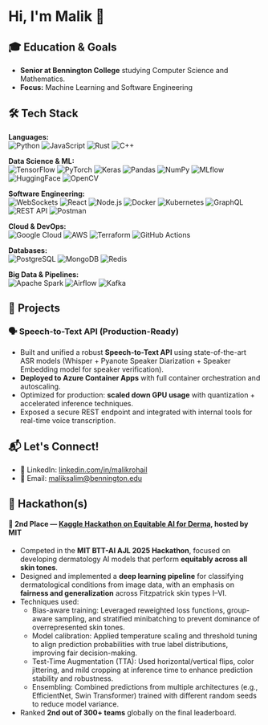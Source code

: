 # Hi, I'm Malik 👋

## 🎓 Education & Goals
- **Senior at Bennington College** studying Computer Science and Mathematics.  
- **Focus:** Machine Learning and Software Engineering

## 🛠️ Tech Stack

**Languages:**  
![Python](https://img.shields.io/badge/Python-3776AB?style=flat&logo=python&logoColor=white)
![JavaScript](https://img.shields.io/badge/JavaScript-F7DF1E?style=flat&logo=javascript&logoColor=black)
![Rust](https://img.shields.io/badge/Rust-000000?style=flat&logo=rust&logoColor=white)
![C++](https://img.shields.io/badge/C++-00599C?style=flat&logo=c%2B%2B&logoColor=white)

**Data Science & ML:**  
![TensorFlow](https://img.shields.io/badge/TensorFlow-FF6F00?style=flat&logo=tensorflow&logoColor=white)
![PyTorch](https://img.shields.io/badge/PyTorch-EE4C2C?style=flat&logo=pytorch&logoColor=white)
![Keras](https://img.shields.io/badge/Keras-D00000?style=flat&logo=keras&logoColor=white)
![Pandas](https://img.shields.io/badge/Pandas-150458?style=flat&logo=pandas&logoColor=white)
![NumPy](https://img.shields.io/badge/NumPy-013243?style=flat&logo=numpy&logoColor=white)
![MLflow](https://img.shields.io/badge/MLflow-0194E2?style=flat&logo=mlflow&logoColor=white)
![HuggingFace](https://img.shields.io/badge/HuggingFace-FFD21E?style=flat&logo=huggingface&logoColor=black)
![OpenCV](https://img.shields.io/badge/OpenCV-5C3EE8?style=flat&logo=opencv&logoColor=white)

**Software Engineering:**  
![WebSockets](https://img.shields.io/badge/WebSockets-000000?style=flat&logo=websocket&logoColor=white) 
![React](https://img.shields.io/badge/React-61DAFB?style=flat&logo=react&logoColor=black)
![Node.js](https://img.shields.io/badge/Node.js-339933?style=flat&logo=node.js&logoColor=white)
![Docker](https://img.shields.io/badge/Docker-2496ED?style=flat&logo=docker&logoColor=white)
![Kubernetes](https://img.shields.io/badge/Kubernetes-326CE5?style=flat&logo=kubernetes&logoColor=white)
![GraphQL](https://img.shields.io/badge/GraphQL-E10098?style=flat&logo=graphql&logoColor=white)
![REST API](https://img.shields.io/badge/REST_API-FF6F61?style=flat&logo=rest&logoColor=white)
![Postman](https://img.shields.io/badge/Postman-FF6C37?style=flat&logo=postman&logoColor=white)


**Cloud & DevOps:**  
![Google Cloud](https://img.shields.io/badge/Google_Cloud-4285F4?style=flat&logo=googlecloud&logoColor=white)
![AWS](https://img.shields.io/badge/AWS-232F3E?style=flat&logo=amazonaws&logoColor=white)
![Terraform](https://img.shields.io/badge/Terraform-7B42BC?style=flat&logo=terraform&logoColor=white)
![GitHub Actions](https://img.shields.io/badge/GitHub_Actions-2088FF?style=flat&logo=githubactions&logoColor=white)

**Databases:**  
![PostgreSQL](https://img.shields.io/badge/PostgreSQL-4169E1?style=flat&logo=postgresql&logoColor=white)
![MongoDB](https://img.shields.io/badge/MongoDB-47A248?style=flat&logo=mongodb&logoColor=white)
![Redis](https://img.shields.io/badge/Redis-DC382D?style=flat&logo=redis&logoColor=white)

**Big Data & Pipelines:**  
![Apache Spark](https://img.shields.io/badge/Apache_Spark-E25A1C?style=flat&logo=apachespark&logoColor=white)
![Airflow](https://img.shields.io/badge/Airflow-017CEE?style=flat&logo=apacheairflow&logoColor=white)
![Kafka](https://img.shields.io/badge/Kafka-231F20?style=flat&logo=apachekafka&logoColor=white)


## 🚀 Projects
### 🗣️ Speech-to-Text API (Production-Ready)
- Built and unified a robust **Speech-to-Text API** using state-of-the-art ASR models (Whisper + Pyanote Speaker Diarization + Speaker Embedding model for speaker verification).
- **Deployed to Azure Container Apps** with full container orchestration and autoscaling.
- Optimized for production: **scaled down GPU usage** with quantization + accelerated inference techniques.
- Exposed a secure REST endpoint and integrated with internal tools for real-time voice transcription.


## 📬 Let's Connect!
- 💼 LinkedIn: [linkedin.com/in/malikrohail](...linkedin.com/in/malikrohail)
- 📧 Email: [maliksalim@bennington.edu](mailto:...)
  
## 🎯 Hackathon(s)

#### 🥈 2nd Place — [Kaggle Hackathon on Equitable AI for Derma](https://www.kaggle.com/competitions/bttai-ajl-2025/leaderboard), hosted by MIT  
- Competed in the **MIT BTT-AI AJL 2025 Hackathon**, focused on developing dermatology AI models that perform **equitably across all skin tones**.  
- Designed and implemented a **deep learning pipeline** for classifying dermatological conditions from image data, with an emphasis on **fairness and generalization** across Fitzpatrick skin types I–VI.  
- Techniques used:
  - Bias-aware training: Leveraged reweighted loss functions, group-aware sampling, and stratified minibatching to prevent dominance of overrepresented skin tones.
  - Model calibration: Applied temperature scaling and threshold tuning to align prediction probabilities with true label distributions, improving fair decision-making.
  - Test-Time Augmentation (TTA): Used horizontal/vertical flips, color jittering, and mild cropping at inference time to enhance prediction stability and robustness.
  - Ensembling: Combined predictions from multiple architectures (e.g., EfficientNet, Swin Transformer) trained with different random seeds to reduce model variance.
- Ranked **2nd out of 300+ teams** globally on the final leaderboard.

